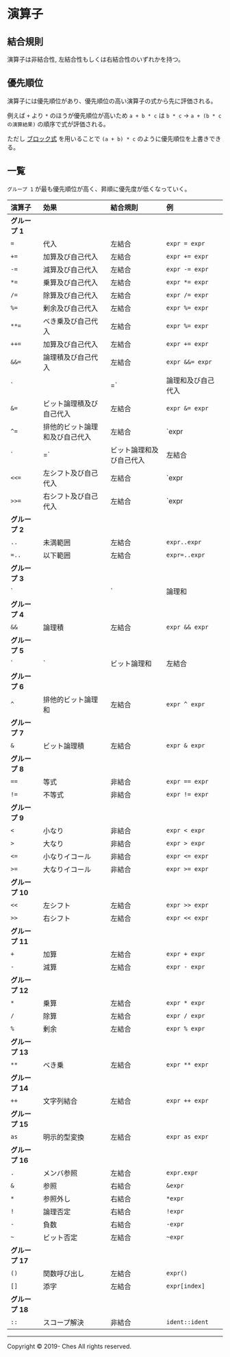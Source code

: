 # 演算子

## 結合規則

演算子は非結合性, 左結合性もしくは右結合性のいずれかを持つ。

## 優先順位

演算子には優先順位があり、優先順位の高い演算子の式から先に評価される。

例えば `+` より `*` のほうが優先順位が高いため `a + b * c` は `b * c` → `a + (b * c の演算結果)` の順序で式が評価される。

ただし [ブロック式](../expression/index.md#ブロック式) を用いることで `(a + b) * c` のように優先順位を上書きできる。

## 一覧

`グループ 1` が最も優先順位が高く、昇順に優先度が低くなっていく。

|演算子|効果|結合規則|例|
|:-|:-|:-|:-|
|**グループ 1**||||
|`=`|代入|左結合|`expr = expr`|
|`+=`|加算及び自己代入|左結合|`expr += expr`|
|`-=`|減算及び自己代入|左結合|`expr -= expr`|
|`*=`|乗算及び自己代入|左結合|`expr *= expr`|
|`/=`|除算及び自己代入|左結合|`expr /= expr`|
|`%=`|剰余及び自己代入|左結合|`expr %= expr`|
|`**=`|べき乗及び自己代入|左結合|`expr %= expr`|
|`++=`|加算及び自己代入|左結合|`expr += expr`|
|`&&=`|論理積及び自己代入|左結合|`expr &&= expr`|
|`||=`|論理和及び自己代入|左結合|`expr ||= expr`|
|`&=`|ビット論理積及び自己代入|左結合|`expr &= expr`|
|`^=`|排他的ビット論理和及び自己代入|左結合|`expr |= expr`|
|`|=`|ビット論理和及び自己代入|左結合|`expr |= expr`|
|`<<=`|左シフト及び自己代入|左結合|`expr |= expr`|
|`>>=`|右シフト及び自己代入|左結合|`expr |= expr`|
|**グループ 2**||||
|`..`|未満範囲|左結合|`expr..expr`|
|`=..`|以下範囲|左結合|`expr=..expr`|
|**グループ 3**||||
|`||`|論理和|左結合|`expr || expr`|
|**グループ 4**||||
|`&&`|論理積|左結合|`expr && expr`|
|**グループ 5**||||
|`|`|ビット論理和|左結合|`expr | expr`|
|**グループ 6**||||
|`^`|排他的ビット論理和|左結合|`expr ^ expr`|
|**グループ 7**||||
|`&`|ビット論理積|左結合|`expr & expr`|
|**グループ 8**||||
|`==`|等式|非結合|`expr == expr`|
|`!=`|不等式|非結合|`expr != expr`|
|**グループ 9**||||
|`<`|小なり|非結合|`expr < expr`|
|`>`|大なり|非結合|`expr > expr`|
|`<=`|小なりイコール|非結合|`expr <= expr`|
|`>=`|大なりイコール|非結合|`expr >= expr`|
|**グループ 10**||||
|`<<`|左シフト|左結合|`expr >> expr`|
|`>>`|右シフト|左結合|`expr << expr`|
|**グループ 11**||||
|`+`|加算|左結合|`expr + expr`|
|`-`|減算|左結合|`expr - expr`|
|**グループ 12**||||
|`*`|乗算|左結合|`expr * expr`|
|`/`|除算|左結合|`expr / expr`|
|`%`|剰余|左結合|`expr % expr`|
|**グループ 13**||||
|`**`|べき乗|左結合|`expr ** expr`|
|**グループ 14**||||
|`++`|文字列結合|左結合|`expr ++ expr`|
|**グループ 15**||||
|`as`|明示的型変換|左結合|`expr as expr`|
|**グループ 16**||||
|`.`|メンバ参照|左結合|`expr.expr`|
|`&`|参照|右結合|`&expr`|
|`*`|参照外し|右結合|`*expr`|
|`!`|論理否定|右結合|`!expr`|
|`-`|負数|右結合|`-expr`|
|`~`|ビット否定|左結合|`~expr`|
|**グループ 17**||||
|`()`|関数呼び出し|左結合|`expr()`|
|`[]`|添字|左結合|`expr[index]`|
|**グループ 18**||||
|`::`|スコープ解決|非結合|`ident::ident`|

---

Copyright © 2019- Ches All rights reserved.
